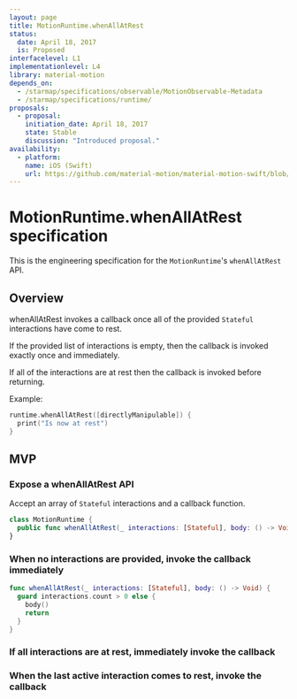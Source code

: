 ```yaml
---
layout: page
title: MotionRuntime.whenAllAtRest
status:
  date: April 18, 2017
  is: Proposed
interfacelevel: L1
implementationlevel: L4
library: material-motion
depends_on:
  - /starmap/specifications/observable/MotionObservable-Metadata
  - /starmap/specifications/runtime/
proposals:
  - proposal:
    initiation_date: April 18, 2017
    state: Stable
    discussion: "Introduced proposal."
availability:
  - platform:
    name: iOS (Swift)
    url: https://github.com/material-motion/material-motion-swift/blob/develop/src/MotionRuntime.swift
---
```


# MotionRuntime.whenAllAtRest specification

This is the engineering specification for the `MotionRuntime`'s `whenAllAtRest` API.

## Overview

whenAllAtRest invokes a callback once all of the provided `Stateful` interactions have come to rest.

If the provided list of interactions is empty, then the callback is invoked exactly once and immediately.

If all of the interactions are at rest then the callback is invoked before returning.

Example:

```swift
runtime.whenAllAtRest([directlyManipulable]) {
  print("Is now at rest")
}
```

## MVP

### Expose a whenAllAtRest API

Accept an array of `Stateful` interactions and a callback function.

```swift
class MotionRuntime {
  public func whenAllAtRest(_ interactions: [Stateful], body: () -> Void)
}
```

### When no interactions are provided, invoke the callback immediately

```swift
func whenAllAtRest(_ interactions: [Stateful], body: () -> Void) {
  guard interactions.count > 0 else {
    body()
    return
  }
}
```

### If all interactions are at rest, immediately invoke the callback

### When the last active interaction comes to rest, invoke the callback
